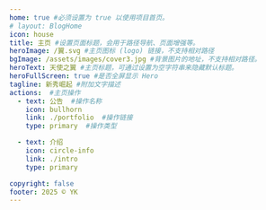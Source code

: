 ```yaml
---
home: true #必须设置为 true 以使用项目首页。
# layout: BlogHome
icon: house
title: 主页 #设置页面标题，会用于路径导航、页面增强等。
heroImage: /翼.svg #主页图标 (logo) 链接，不支持相对路径
bgImage: /assets/images/cover3.jpg #背景图片的地址，不支持相对路径。
heroText: 天使之翼 #主页标题，可通过设置为空字符串来隐藏默认标题。
heroFullScreen: true #是否全屏显示 Hero
tagline: 新秀崛起 #附加文字描述
actions:  #主页操作
  - text: 公告  #操作名称
    icon: bullhorn
    link: ./portfolio  #操作链接
    type: primary  #操作类型

  - text: 介绍
    icon: circle-info
    link: ./intro
    type: primary

copyright: false
footer: 2025 © YK
---
```

